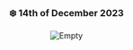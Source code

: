 <div align="center"> 

### ❄️ 14th of December 2023

![Empty](https://i.pinimg.com/originals/b1/f3/8d/b1f38d1b6d513dcb637cc34b89638763.gif)
</div>
